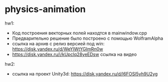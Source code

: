 # physics-animation

hw1:
  - Код построения векторных полей находтся в mainwindow.cpp
  - Предварительно решение было построено с помощью WolframAlpha
  - ссылка на архив с релиз версией под win: https://disk.yandex.ru/d/WeYlWtYGImRn0w
  - https://disk.yandex.ru/i/kUpclq28yeEDsw ссылка на видео

hw2:
  - ссылка на проект Unity3d: https://disk.yandex.ru/d/l6FOSl5yh9U2yg

